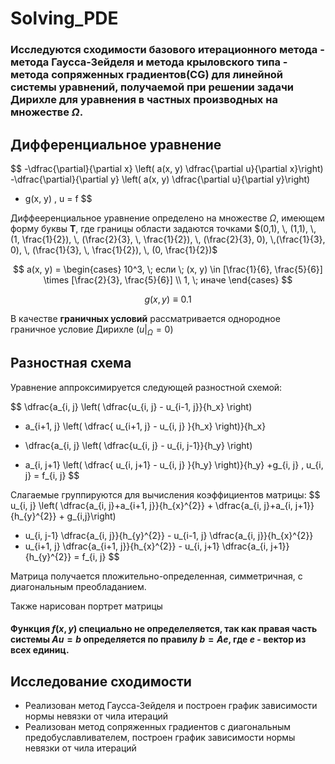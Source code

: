 # Solving_PDE
### Исследуются сходимости базового итерационного метода - метода Гаусса-Зейделя и метода крыловского типа - метода сопряженных градиентов(CG) для линейной системы уравнений, получаемой при решении задачи Дирихле для уравнения в частных производных на множестве $\Omega$.


## Дифференциальное уравнение

$$
-\dfrac{\partial}{\partial x} \left( a(x, y) \dfrac{\partial u}{\partial x}\right)
-\dfrac{\partial}{\partial y} \left( a(x, y) \dfrac{\partial u}{\partial y}\right)
+ g(x, y) \, u = f
$$

Диффееренциальное уравнение определено на множестве $\Omega$, имеющем форму буквы **Т**, где границы области задаются точками $(0,1), \, (1,1), \, (1, \frac{1}{2}), \, (\frac{2}{3}, \, \frac{1}{2}), \, (\frac{2}{3}, 0), \,(\frac{1}{3}, 0), \, (\frac{1}{3}, \, \frac{1}{2}), \, (0, \frac{1}{2})$

$$
a(x, y) =
\begin{cases}
10^3, \; если \; (x, y) \in [\frac{1}{6}, \frac{5}{6}] \times [\frac{2}{3}, \frac{5}{6}] \\
1, \; иначе
\end{cases}
$$

$$
g(x, y) \equiv 0.1
$$

В качестве **граничных условий** рассматривается однородное граничное условие Дирихле ($u \vert_{\Omega} = 0$)

## Разностная схема
Уравнение аппроксимируется следующей разностной схемой:

$$
\dfrac{a_{i, j} \left( \dfrac{u_{i, j} - u_{i-1, j}}{h_x} \right)
- a_{i+1, j}  \left( \dfrac{ u_{i+1, j} - u_{i, j} }{h_x}   \right)}{h_x}
+ \dfrac{a_{i, j} \left( \dfrac{u_{i, j} - u_{i, j-1}}{h_y} \right)
- a_{i, j+1}  \left( \dfrac{ u_{i, j+1} - u_{i, j} }{h_y}   \right)}{h_y}
+g_{i, j} \, u_{i, j} = f_{i, j}
$$

Слагаемые группируются для вычисления коэффициентов матрицы:
$$
u_{i, j} \left( \dfrac{a_{i, j}+a_{i+1, j}}{h_{x}^{2}} + \dfrac{a_{i, j}+a_{i, j+1}}{h_{y}^{2}} + g_{i,j}\right)
- u_{i, j-1} \dfrac{a_{i, j}}{h_{y}^{2}} - u_{i-1, j} \dfrac{a_{i, j}}{h_{x}^{2}}
- u_{i+1, j} \dfrac{a_{i+1, j}}{h_{x}^{2}} - u_{i, j+1} \dfrac{a_{i, j+1}}{h_{y}^{2}} = f_{i, j}
$$

Матрица получается пложительно-определенная, симметричная, с диагональным преобладанием.

Также нарисован портрет матрицы

#### Функция $f(x, y)$ специально не определеляется, так как правая часть системы $Au=b$ определяется по правилу $b=Ae$, где $e$ - вектор из всех единиц.

## Исследование сходимости

- Реализован метод Гаусса-Зейделя и построен график зависимости нормы невязки от чила итераций
- Реализован метод сопряженных градиентов с диагональным предобуславливателем, построен график зависимости нормы невязки от чила итераций
